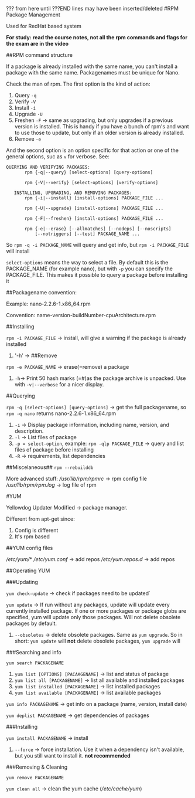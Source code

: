 ??? from here until ???END lines may have been inserted/deleted
#RPM Package Management

Used for RedHat based system

**For study: read the course notes, not all the rpm commands and flags for the exam are in the video**

##RPM command structure

If a package is already installed with the same name, you can't install a package with the same name. Packagenames must be unique for Nano.

Check the man of rpm. The first option is the kind of action:

1. Query `-q`
2. Verify `-V`
3. Install `-i`
4. Upgrade `-U`
5. Freshen `-F` -> same as upgrading, but only upgrades if a previous version is installed. This is handy if you have a bunch of rpm's and want to use those to update, but only if an older version is already installed.
5. Remove `-e`

And the second option is an option specific for that action or one of the general options, suc as `v` for verbose. See:

```
QUERYING AND VERIFYING PACKAGES:
       rpm {-q|--query} [select-options] [query-options]

       rpm {-V|--verify} [select-options] [verify-options]

   INSTALLING, UPGRADING, AND REMOVING PACKAGES:
       rpm {-i|--install} [install-options] PACKAGE_FILE ...

       rpm {-U|--upgrade} [install-options] PACKAGE_FILE ...

       rpm {-F|--freshen} [install-options] PACKAGE_FILE ...

       rpm {-e|--erase} [--allmatches] [--nodeps] [--noscripts]
           [--notriggers] [--test] PACKAGE_NAME ...
```

So `rpm -q -i PACKAGE_NAME` will query and get info, but `rpm -i PACKAGE_FILE` will install 

`select-options` means the way to select a file. By default this is the PACKAGE_NAME (for example nano), but with `-p`  you can specify the PACKAGE_FILE. This makes it possible to query a package before installing it

##Packagename convention:

Example: nano-2.2.6-1.x86_64.rpm

Convention: name-version-buildNumber-cpuArchitecture.rpm

##Installing

`rpm -i PACKAGE_FILE` -> install, will give a warning if the package is already installed
  1. '-h' -> 
##Remove

`rpm -e PACKAGE_NAME` -> erase(=remove) a package
  1. `-h`-> Print 50 hash marks (=#)as the package archive is unpacked.  Use with `-v|--verbose` for a nicer display.
 
##Querying

`rpm -q [select-options] [query-options]` -> get the full packagename, so `rpm -q nano` returns nano-2.2.6-1.x86_64.rpm
  1. `-i` -> Display  package information, including name, version, and description.
  2. `-l` -> List files of package
  3. `-p = select-option`, example: `rpm -qlp PACKAGE_FILE` -> query and list files of package before installing
  4. `-R` -> requirements, list dependencies

##Miscelaneous##
`rpm --rebuilddb`

More advanced stuff:
*/usr/lib/rpm/rpmrc* -> rpm config file
*/usr/lib/rpm/rpm.log* -> log file of rpm

#YUM

Yellowdog Updater Modified -> package manager.

Different from apt-get since:
1. Config is different
2. It's rpm based

##YUM config files

*/etc/yum/**
*/etc/yum.conf* -> add repos
*/etc/yum.repos.d* -> add repos

##Operating YUM

###Updating

`yum check-update` -> check if packages need to be updated`

`yum update` -> If  run  without  any packages, update will update every currently installed package.  If one or more packages or package globs are specified,  yum will update only those packages. Will not delete obsolete packages by default.
  1. `--obsoletes` -> delete obsolete packages. Same as `yum upgrade`. So in short: `yum update` will **not** delete obsolete packages, `yum upgrade` will

###Searching and info

`yum search PACKAGENAME`

1. `yum list [OPTIONS] [PACAKGENAME]` -> list and status of package
2. `yum list all [PACKAGENAME]` -> list all available and installed packages
3. `yum list installed [PACKAGENAME]` -> list installed packages
4. `yum list available [PACKAGENAME]` -> list available packages

`yum info PACKAGENAME` -> get info on a package (name, version, install date)

`yum deplist PACKAGENAME` -> get dependencies of packages

###Installing

`yum install PACKAGENAME` -> install
  1. `--force` -> force installation. Use it when a dependency isn't available, but you still want to install it. **not recommended**

###Removing & Cleaning

`yum remove PACKAGENAME`

`yum clean all` -> clean the yum cache (*/etc/cache/yum*)

